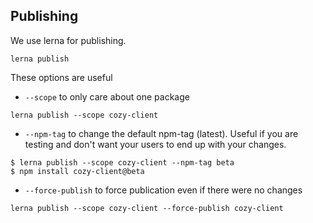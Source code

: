 Publishing
----------

We use lerna for publishing. 

```
lerna publish
```

These options are useful

* `--scope` to only care about one package

```
lerna publish --scope cozy-client
```

* `--npm-tag` to change the default npm-tag (latest). Useful if you are testing
and don't want your users to end up with your changes.

```
$ lerna publish --scope cozy-client --npm-tag beta
$ npm install cozy-client@beta
```

* `--force-publish` to force publication even if there were no changes

```
lerna publish --scope cozy-client --force-publish cozy-client
```

